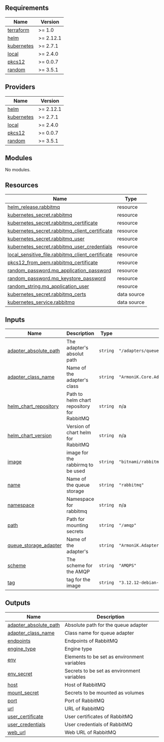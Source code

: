 <!-- BEGIN_TF_DOCS -->
## Requirements

| Name | Version |
|------|---------|
| <a name="requirement_terraform"></a> [terraform](#requirement\_terraform) | >= 1.0 |
| <a name="requirement_helm"></a> [helm](#requirement\_helm) | >= 2.12.1 |
| <a name="requirement_kubernetes"></a> [kubernetes](#requirement\_kubernetes) | >= 2.7.1 |
| <a name="requirement_local"></a> [local](#requirement\_local) | >= 2.4.0 |
| <a name="requirement_pkcs12"></a> [pkcs12](#requirement\_pkcs12) | >= 0.0.7 |
| <a name="requirement_random"></a> [random](#requirement\_random) | >= 3.5.1 |

## Providers

| Name | Version |
|------|---------|
| <a name="provider_helm"></a> [helm](#provider\_helm) | >= 2.12.1 |
| <a name="provider_kubernetes"></a> [kubernetes](#provider\_kubernetes) | >= 2.7.1 |
| <a name="provider_local"></a> [local](#provider\_local) | >= 2.4.0 |
| <a name="provider_pkcs12"></a> [pkcs12](#provider\_pkcs12) | >= 0.0.7 |
| <a name="provider_random"></a> [random](#provider\_random) | >= 3.5.1 |

## Modules

No modules.

## Resources

| Name | Type |
|------|------|
| [helm_release.rabbitmq](https://registry.terraform.io/providers/hashicorp/helm/latest/docs/resources/release) | resource |
| [kubernetes_secret.rabbitmq](https://registry.terraform.io/providers/hashicorp/kubernetes/latest/docs/resources/secret) | resource |
| [kubernetes_secret.rabbitmq_certificate](https://registry.terraform.io/providers/hashicorp/kubernetes/latest/docs/resources/secret) | resource |
| [kubernetes_secret.rabbitmq_client_certificate](https://registry.terraform.io/providers/hashicorp/kubernetes/latest/docs/resources/secret) | resource |
| [kubernetes_secret.rabbitmq_user](https://registry.terraform.io/providers/hashicorp/kubernetes/latest/docs/resources/secret) | resource |
| [kubernetes_secret.rabbitmq_user_credentials](https://registry.terraform.io/providers/hashicorp/kubernetes/latest/docs/resources/secret) | resource |
| [local_sensitive_file.rabbitmq_client_certificate](https://registry.terraform.io/providers/hashicorp/local/latest/docs/resources/sensitive_file) | resource |
| [pkcs12_from_pem.rabbitmq_certificate](https://registry.terraform.io/providers/chilicat/pkcs12/latest/docs/resources/from_pem) | resource |
| [random_password.mq_application_password](https://registry.terraform.io/providers/hashicorp/random/latest/docs/resources/password) | resource |
| [random_password.mq_keystore_password](https://registry.terraform.io/providers/hashicorp/random/latest/docs/resources/password) | resource |
| [random_string.mq_application_user](https://registry.terraform.io/providers/hashicorp/random/latest/docs/resources/string) | resource |
| [kubernetes_secret.rabbitmq_certs](https://registry.terraform.io/providers/hashicorp/kubernetes/latest/docs/data-sources/secret) | data source |
| [kubernetes_service.rabbitmq](https://registry.terraform.io/providers/hashicorp/kubernetes/latest/docs/data-sources/service) | data source |

## Inputs

| Name | Description | Type | Default | Required |
|------|-------------|------|---------|:--------:|
| <a name="input_adapter_absolute_path"></a> [adapter\_absolute\_path](#input\_adapter\_absolute\_path) | The adapter's absolut path | `string` | `"/adapters/queue/amqp/ArmoniK.Core.Adapters.Amqp.dll"` | no |
| <a name="input_adapter_class_name"></a> [adapter\_class\_name](#input\_adapter\_class\_name) | Name of the adapter's class | `string` | `"ArmoniK.Core.Adapters.Amqp.QueueBuilder"` | no |
| <a name="input_helm_chart_repository"></a> [helm\_chart\_repository](#input\_helm\_chart\_repository) | Path to helm chart repository for RabbitMQ | `string` | n/a | yes |
| <a name="input_helm_chart_version"></a> [helm\_chart\_version](#input\_helm\_chart\_version) | Version of chart helm for RabbitMQ | `string` | n/a | yes |
| <a name="input_image"></a> [image](#input\_image) | image for the rabbirmq to be used | `string` | `"bitnami/rabbitmq"` | no |
| <a name="input_name"></a> [name](#input\_name) | Name of the queue storage | `string` | `"rabbitmq"` | no |
| <a name="input_namespace"></a> [namespace](#input\_namespace) | Namespace for rabbitmq | `string` | n/a | yes |
| <a name="input_path"></a> [path](#input\_path) | Path for mounting secrets | `string` | `"/amqp"` | no |
| <a name="input_queue_storage_adapter"></a> [queue\_storage\_adapter](#input\_queue\_storage\_adapter) | Name of the adapter's | `string` | `"ArmoniK.Adapters.Amqp.ObjectStorage"` | no |
| <a name="input_scheme"></a> [scheme](#input\_scheme) | The scheme for the AMQP | `string` | `"AMQPS"` | no |
| <a name="input_tag"></a> [tag](#input\_tag) | tag for the image | `string` | `"3.12.12-debian-11-r21"` | no |

## Outputs

| Name | Description |
|------|-------------|
| <a name="output_adapter_absolute_path"></a> [adapter\_absolute\_path](#output\_adapter\_absolute\_path) | Absolute path for the queue adapter |
| <a name="output_adapter_class_name"></a> [adapter\_class\_name](#output\_adapter\_class\_name) | Class name for queue adapter |
| <a name="output_endpoints"></a> [endpoints](#output\_endpoints) | Endpoints of RabbitMQ |
| <a name="output_engine_type"></a> [engine\_type](#output\_engine\_type) | Engine type |
| <a name="output_env"></a> [env](#output\_env) | Elements to be set as environment variables |
| <a name="output_env_secret"></a> [env\_secret](#output\_env\_secret) | Secrets to be set as environment variables |
| <a name="output_host"></a> [host](#output\_host) | Host of RabbitMQ |
| <a name="output_mount_secret"></a> [mount\_secret](#output\_mount\_secret) | Secrets to be mounted as volumes |
| <a name="output_port"></a> [port](#output\_port) | Port of RabbitMQ |
| <a name="output_url"></a> [url](#output\_url) | URL of RabbitMQ |
| <a name="output_user_certificate"></a> [user\_certificate](#output\_user\_certificate) | User certificates of RabbitMQ |
| <a name="output_user_credentials"></a> [user\_credentials](#output\_user\_credentials) | User credentials of RabbitMQ |
| <a name="output_web_url"></a> [web\_url](#output\_web\_url) | Web URL of RabbitMQ |
<!-- END_TF_DOCS -->
